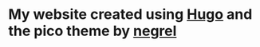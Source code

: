 # My website created using [Hugo](https://gohugo.io/) and the pico theme by [negrel](https://github.com/negrel/hugo-theme-pico/)

